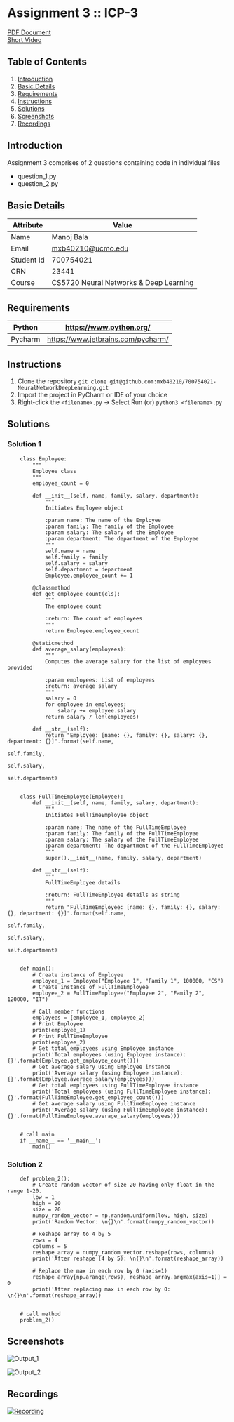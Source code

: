 # Assignment 3 :: ICP-3

[PDF Document][1]  
[Short Video][2]

## Table of Contents

1. [Introduction](#introduction)
2. [Basic Details](#basic-details)
3. [Requirements](#requirements)
4. [Instructions](#instructions) 
5. [Solutions](#solutions)
6. [Screenshots](#screenshots)
7. [Recordings](#recordings)

## Introduction

Assignment 3 comprises of 2 questions containing code in individual files
+ question_1.py
+ question_2.py

## Basic Details
| Attribute  | Value                                  | 
|------------|----------------------------------------|
| Name       | Manoj Bala                             |
| Email      | mxb40210@ucmo.edu                      |
| Student Id | 700754021                              |
| CRN        | 23441                                  |
| Course     | CS5720 Neural Networks & Deep Learning |

## Requirements

| Python     | https://www.python.org/            | 
|------------|------------------------------------|
| Pycharm    | https://www.jetbrains.com/pycharm/ |

## Instructions

1. Clone the repository
`git clone git@github.com:mxb40210/700754021-NeuralNetworkDeepLearning.git`
2. Import the project in PyCharm or IDE of your choice
3. Right-click the `<filename>.py` -> Select Run (or) `python3 <filename>.py`

## Solutions

### Solution 1
```
    class Employee:
        """
        Employee class
        """
        employee_count = 0
    
        def __init__(self, name, family, salary, department):
            """
            Initiates Employee object
    
            :param name: The name of the Employee
            :param family: The family of the Employee
            :param salary: The salary of the Employee
            :param department: The department of the Employee
            """
            self.name = name
            self.family = family
            self.salary = salary
            self.department = department
            Employee.employee_count += 1
    
        @classmethod
        def get_employee_count(cls):
            """
            The employee count
    
            :return: The count of employees
            """
            return Employee.employee_count
    
        @staticmethod
        def average_salary(employees):
            """
            Computes the average salary for the list of employees provided
    
            :param employees: List of employees
            :return: average salary
            """
            salary = 0
            for employee in employees:
                salary += employee.salary
            return salary / len(employees)
    
        def __str__(self):
            return "Employee: [name: {}, family: {}, salary: {}, department: {}]".format(self.name,
                                                                                         self.family,
                                                                                         self.salary,
                                                                                         self.department)


    class FullTimeEmployee(Employee):
        def __init__(self, name, family, salary, department):
            """
            Initiates FullTimeEmployee object
    
            :param name: The name of the FullTimeEmployee
            :param family: The family of the FullTimeEmployee
            :param salary: The salary of the FullTimeEmployee
            :param department: The department of the FullTimeEmployee
            """
            super().__init__(name, family, salary, department)
    
        def __str__(self):
            """
            FullTimeEmployee details
    
            :return: FullTimeEmployee details as string
            """
            return "FullTimeEmployee: [name: {}, family: {}, salary: {}, department: {}]".format(self.name,
                                                                                                 self.family,
                                                                                                 self.salary,
                                                                                                 self.department)


    def main():
        # Create instance of Employee
        employee_1 = Employee("Employee 1", "Family 1", 100000, "CS")
        # Create instance of FullTimeEmployee
        employee_2 = FullTimeEmployee("Employee 2", "Family 2", 120000, "IT")
    
        # Call member functions
        employees = [employee_1, employee_2]
        # Print Employee
        print(employee_1)
        # Print FullTimeEmployee
        print(employee_2)
        # Get total employees using Employee instance
        print('Total employees (using Employee instance): {}'.format(Employee.get_employee_count()))
        # Get average salary using Employee instance
        print('Average salary (using Employee instance): {}'.format(Employee.average_salary(employees)))
        # Get total employees using FullTimeEmployee instance
        print('Total employees (using FullTimeEmployee instance): {}'.format(FullTimeEmployee.get_employee_count()))
        # Get average salary using FullTimeEmployee instance
        print('Average salary (using FullTimeEmployee instance): {}'.format(FullTimeEmployee.average_salary(employees)))
    
    
    # call main
    if __name__ == '__main__':
        main()
```

### Solution 2
```
    def problem_2():
        # Create random vector of size 20 having only float in the range 1-20.
        low = 1
        high = 20
        size = 20
        numpy_random_vector = np.random.uniform(low, high, size)
        print('Random Vector: \n{}\n'.format(numpy_random_vector))
    
        # Reshape array to 4 by 5
        rows = 4
        columns = 5
        reshape_array = numpy_random_vector.reshape(rows, columns)
        print('After reshape (4 by 5): \n{}\n'.format(reshape_array))
    
        # Replace the max in each row by 0 (axis=1)
        reshape_array[np.arange(rows), reshape_array.argmax(axis=1)] = 0
        print('After replacing max in each row by 0: \n{}\n'.format(reshape_array))
    
    
    # call method
    problem_2()
```


## Screenshots

![Output_1](images/Question_1.png "Output_1")

![Output_2](images/Question_2.png "Output_2")

## Recordings

[![Recording](images/Question_1.png)][2]

[1]: https://github.com/mxb40210/700754021-NeuralNetworkDeepLearning/blob/main/assignments/assignment3/23441_700754021_ICP-3.pdf
[2]: https://drive.google.com/file/d/1pxfsLM9b1ZcrkKdcNWZ3gZ-s6inAhTXC/view?usp=sharing

